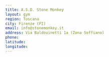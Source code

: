 ```yaml
---
title: A.S.D. Stone Monkey
layout: gym
region: Toscana
city: Firenze (FI)
email: info@stonemonkey.it
address: Via Baldovinetti 1a (Zona Soffiano)
phone: 
latitude: 
longitude: 
---
```


